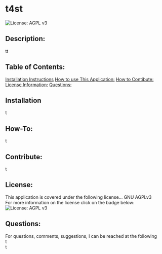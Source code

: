 # t4st  
![License: AGPL v3](https://img.shields.io/badge/License-AGPL%20v3-blue.svg)

## Description:  
tt

## Table of Contents:
[Installation Instructions](#Installation:)
[How to use This Application:](#How-To:)
[How to Contibute:](#Contibute:)
[License Information:](#License:)
[Questions:](#Questions:)

## Installation

t

## How-To:
t

## Contribute:
t

## License:
This application is covered under the following license...
GNU AGPLv3  
For more information on the license click on the badge below:
![License: AGPL v3](https://img.shields.io/badge/License-AGPL%20v3-blue.svg)

## Questions:
For questions, comments, suggestions, I can be reached at the following  
t  
t
